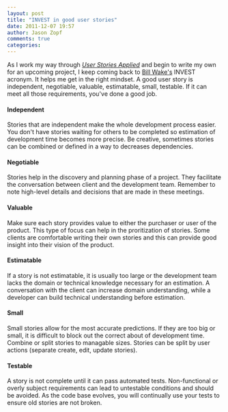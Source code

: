 ```yaml
---
layout: post
title: "INVEST in good user stories"
date: 2011-12-07 19:57
author: Jason Zopf
comments: true
categories: 
---
```


As I work my way through 
[_User Stories Applied_](http://www.amazon.com/User-Stories-Applied-Software-Development/dp/0321205685/ref=sr_1_1?ie=UTF8&qid=1323305968&sr=8-1)
and begin to write my own for an upcoming project, I keep coming back to 
[Bill Wake's](http://xp123.com/articles/invest-in-good-stories-and-smart-tasks/)
INVEST acronym.  It helps me get in the right mindset. A good user story is independent, negotiable, valuable,
estimatable, small, testable.  If it can meet all those requirements,
you've done a good job.

#### Independent ####
Stories that are independent make the whole development
process easier.  You don't have stories waiting for others to be
completed so estimation of development time becomes more precise.  Be
creative, sometimes stories can be combined or defined in a way to
decreases dependencies.

#### Negotiable ####
Stories help in the discovery and planning phase of a
project.  They facilitate the conversation between client and the
development team.  Remember to note high-level details and decisions
that are made in these meetings.

#### Valuable ####
Make sure each story provides value to either the purchaser
or user of the product.  This type of focus can help in the
proritization of stories.  Some clients are comfortable writing their
own stories and this can provide good insight into their vision of the
product.

#### Estimatable ####
If a story is not estimatable, it is usually too large or the development 
team lacks the domain or technical knowledge necessary for an
estimation.  A conversation with the client can increase domain
understanding, while a developer can build technical understanding
before estimation.


#### Small ####
Small stories allow for the most accurate predictions.  If they are 
too big or small, it is difficult to block out the correct about of 
development time.  Combine or split stories to managable sizes.  Stories
can be split by user actions (separate create, edit, update stories).

#### Testable ####
A story is not complete until it can pass automated tests.  Non-functional or
overly subject requirements can lead to untestable conditions and should
be avoided.  As the code base evolves, you will continually use your
tests to ensure old stories are not broken.


